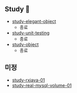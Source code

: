 ## Study 👋

- [study-elegant-object](https://github.com/bithumb-study/study-elegant-object)
  - 종료 
- [study-unit-testing](https://github.com/bithumb-study/study-unit-testing)
  - 종료   
- [study-object](https://github.com/bithumb-study/study-object)
  - 종료

## 미정

- [study-rxjava-01](https://github.com/bithumb-study/study-rxjava-01)
- [study-real-mysql-volume-01](https://github.com/bithumb-study/study-real-mysql-volume-01)

<!--

**Here are some ideas to get you started:**

🙋‍♀️ A short introduction - what is your organization all about?
🌈 Contribution guidelines - how can the community get involved?
👩‍💻 Useful resources - where can the community find your docs? Is there anything else the community should know?
🍿 Fun facts - what does your team eat for breakfast?
🧙 Remember, you can do mighty things with the power of [Markdown](https://docs.github.com/github/writing-on-github/getting-started-with-writing-and-formatting-on-github/basic-writing-and-formatting-syntax)
-->
